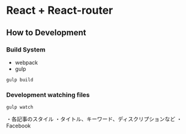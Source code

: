 # React + React-router

## How to Development

### Build System

- webpack
- gulp

```
gulp build
```

### Development watching files

```
gulp watch
```

・各記事のスタイル
・タイトル、キーワード、ディスクリプションなど
・Facebook